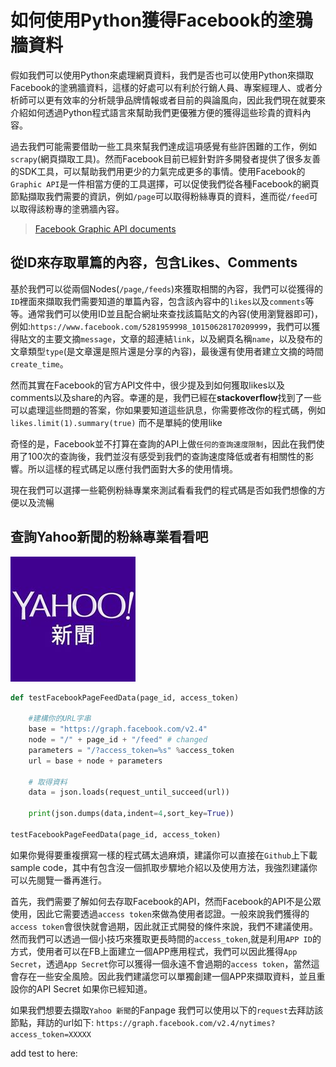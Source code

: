 # 如何使用Python獲得Facebook的塗鴉牆資料

假如我們可以使用Python來處理網頁資料，我們是否也可以使用Python來擷取Facebook的塗鴉牆資料，這樣的好處可以有利於行銷人員、專案經理人、或者分析師可以更有效率的分析競爭品牌情報或者目前的與論風向，因此我們現在就要來介紹如何透過Python程式語言來幫助我們更優雅方便的獲得這些珍貴的資料內容。

過去我們可能需要借助一些工具來幫我們達成這項感覺有些許困難的工作，例如`scrapy`(網頁擷取工具)。然而Facebook目前已經針對許多開發者提供了很多友善的SDK工具，可以幫助我們用更少的力氣完成更多的事情。使用Facebook的`Graphic API`是一件相當方便的工具選擇，可以促使我們從各種Facebook的網頁節點擷取我們需要的資訊，例如`/page`可以取得粉絲專頁的資料，進而從`/feed`可以取得該粉專的塗鴉牆內容。

> [Facebook Graphic API documents](https://developers.facebook.com/docs/graph-api/reference)

## 從ID來存取單篇的內容，包含Likes、Comments

基於我們可以從兩個Nodes(`/page`,`/feeds`)來獲取相關的內容，我們可以從獲得的`ID`裡面來擷取我們需要知道的單篇內容，包含該內容中的`likes`以及`comments`等等。通常我們可以使用ID並且配合網址來查找該篇貼文的內容(使用瀏覽器即可)，例如:`https://www.facebook.com/5281959998_10150628170209999`，我們可以獲得貼文的主要文摘`message`，文章的超連結`link`，以及網頁名稱`name`，以及發布的文章類型`type`(是文章還是照片還是分享的內容)，最後還有使用者建立文摘的時間`create_time`。

然而其實在Facebook的官方API文件中，很少提及到如何獲取likes以及comments以及share的內容。幸運的是，我們已經在**stackoverflow**找到了一些可以處理這些問題的答案，你如果要知道這些訊息，你需要修改你的程式碼，例如`likes.limit(1).summary(true)` 而不是單純的使用like

奇怪的是，Facebook並不打算在查詢的API上做`任何的查詢速度限制`，因此在我們使用了100次的查詢後，我們並沒有感受到我們的查詢速度降低或者有相關性的影響。所以這樣的程式碼足以應付我們面對大多的使用情境。

現在我們可以選擇一些範例粉絲專業來測試看看我們的程式碼是否如我們想像的方便以及流暢


## 查詢Yahoo新聞的粉絲專業看看吧
![](./assets/yahoo_icon.jpg)  

```python
def testFacebookPageFeedData(page_id, access_token)
    
    #建構你的URL字串
    base = "https://graph.facebook.com/v2.4"
    node = "/" + page_id + "/feed" # changed
    parameters = "/?access_token=%s" %access_token
    url = base + node + parameters

    # 取得資料
    data = json.loads(request_until_succeed(url))
    
    print(json.dumps(data,indent=4,sort_key=True))

testFacebookPageFeedData(page_id, access_token)
```

如果你覺得要重複撰寫一樣的程式碼太過麻煩，建議你可以直接在`Github`上下載sample code，其中有包含沒一個抓取步驟地介紹以及使用方法，我強烈建議你可以先閱覽一番再進行。

首先，我們需要了解如何去存取Facebook的API，然而Facebook的API不是公眾使用，因此它需要透過`access token`來做為使用者認證。一般來說我們獲得的`access token`會很快就會過期，因此就正式開發的條件來說，我們不建議使用。然而我們可以透過一個小技巧來獲取更長時間的`access_token`,就是利用`APP ID`的方式，使用者可以在FB上面建立一個APP應用程式，我們可以因此獲得`App Secret`，透過`App Secret`你可以獲得一個永遠不會過期的`access token`，當然這會存在一些安全風險。因此我們建議您可以單獨創建一個APP來擷取資料，並且重設你的API Secret 如果你已經知道。

如果我們想要去擷取`Yahoo 新聞`的Fanpage 我們可以使用以下的`request`去拜訪該節點，拜訪的url如下: `https://graph.facebook.com/v2.4/nytimes?access_token=XXXXX`

add test to here:
